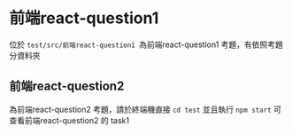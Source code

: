 # 前端react-question1

位於 `test/src/前端react-question1 `為前端react-question1 考題，有依照考題分資料夾

## 前端react-question2

為前端react-question2 考題，請於終端機直接 `cd test` 並且執行 `npm start` 可查看前端react-question2 的 task1



